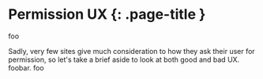 # Permission UX {: .page-title }

foo

Sadly, very few sites give much consideration to how they ask their user for
permission, so let's take a brief aside to look at both good and bad UX. foobar.
foo


